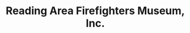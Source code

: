 ---
layout: repo
title: "Reading Area Firefighters Museum, Inc."
id: 15114
permalink: repos/15114/
---